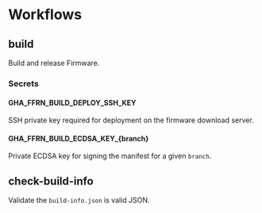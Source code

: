 # Workflows

## build

Build and release Firmware.

### Secrets

#### GHA_FFRN_BUILD_DEPLOY_SSH_KEY

SSH private key required for deployment on the firmware download server.

#### GHA_FFRN_BUILD_ECDSA_KEY_{branch}

Private ECDSA key for signing the manifest for a given `branch`.

## check-build-info

Validate the `build-info.json` is valid JSON.
